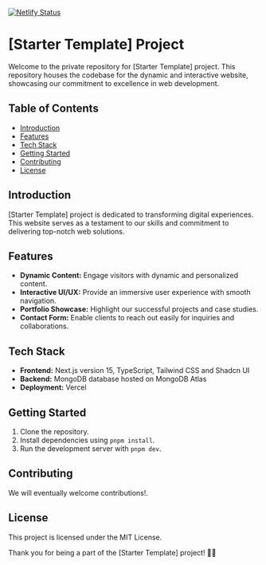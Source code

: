 [![Netlify Status](https://api.netlify.com/api/v1/badges/7519d10b-86e2-41dc-8045-eddb9bcc1ef2/deploy-status)](https://app.netlify.com/sites/next-st-project/deploys)

# [Starter Template] Project

Welcome to the private repository for [Starter Template] project. This repository houses the codebase for the dynamic
and interactive website, showcasing our commitment to excellence in web development.

## Table of Contents

- [Introduction](#introduction)
- [Features](#features)
- [Tech Stack](#tech-stack)
- [Getting Started](#getting-started)
- [Contributing](#contributing)
- [License](#license)

## Introduction

[Starter Template] project is dedicated to transforming digital experiences. This website serves as a testament to our
skills and commitment to delivering top-notch web solutions.

## Features

- **Dynamic Content:** Engage visitors with dynamic and personalized content.
- **Interactive UI/UX:** Provide an immersive user experience with smooth navigation.
- **Portfolio Showcase:** Highlight our successful projects and case studies.
- **Contact Form:** Enable clients to reach out easily for inquiries and collaborations.

## Tech Stack

- **Frontend:** Next.js version 15, TypeScript, Tailwind CSS and Shadcn UI
- **Backend:** MongoDB database hosted on MongoDB Atlas
- **Deployment:** Vercel

## Getting Started

1. Clone the repository.
2. Install dependencies using `pnpm install`.
3. Run the development server with `pnpm dev`.

## Contributing

We will eventually welcome contributions!.

## License

This project is licensed under the MIT License.

Thank you for being a part of the [Starter Template] project! 🚀✨
